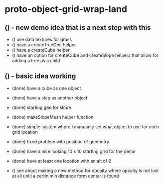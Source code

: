 # proto-object-grid-wrap-land

## () - new demo idea that is a next step with this
* () use data textures for grass
* () have a createTreeOne helper
* () have a createCube helper
* () have an option for createCube and createSlope helpers that allow for adding a tree as a child

## () - basic idea working
* (done) have a cube as one object
* (done) have a slop as another object
* (done) starting geo for slope
* (done) makeSlopeMesh helper function
* (done) simple system where I manuanly set what object to use for each grid location
* (done) fixed problem with position of geometry
* (done) have a nice looking 10 x 10 starting grid for the demo
* (done) have at least one location with an alt of 2

* () see about making a new method for opcaity where opcaity is not lost at all until a certin min distance form center is found
